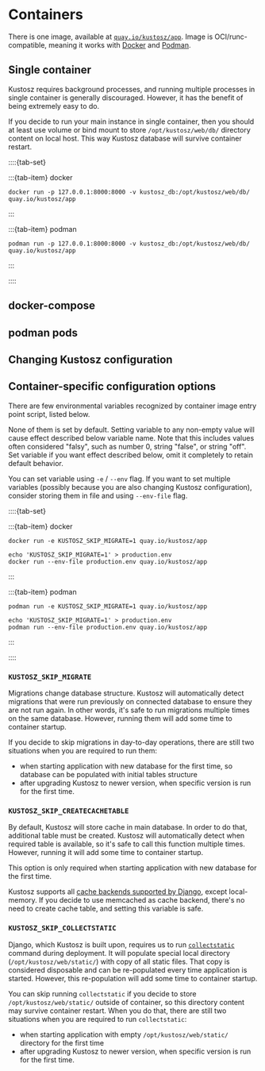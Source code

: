 # Containers

There is one image, available at [`quay.io/kustosz/app`](https://quay.io/repository/kustosz/app?tab=info). Image is OCI/runc-compatible, meaning it works with [Docker](https://www.docker.com/) and [Podman](https://podman.io/).

## Single container

Kustosz requires background processes, and running multiple processes in single container is generally discouraged. However, it has the benefit of being extremely easy to do.

If you decide to run your main instance in single container, then you should at least use volume or bind mount to store `/opt/kustosz/web/db/` directory content on local host. This way Kustosz database will survive container restart.

::::{tab-set}

:::{tab-item} docker
```
docker run -p 127.0.0.1:8000:8000 -v kustosz_db:/opt/kustosz/web/db/ quay.io/kustosz/app
```
:::

:::{tab-item} podman
```
podman run -p 127.0.0.1:8000:8000 -v kustosz_db:/opt/kustosz/web/db/ quay.io/kustosz/app
```
:::

::::

## docker-compose

## podman pods

## Changing Kustosz configuration

## Container-specific configuration options

There are few environmental variables recognized by container image entry point script, listed below.

None of them is set by default. Setting variable to any non-empty value will cause effect described below variable name. Note that this includes values often considered "falsy", such as number 0, string "false", or string "off". Set variable if you want effect described below, omit it completely to retain default behavior.

You can set variable using `-e` / `--env` flag. If you want to set multiple variables (possibly because you are also changing Kustosz configuration), consider storing them in file and using `--env-file` flag.

::::{tab-set}

:::{tab-item} docker

```
docker run -e KUSTOSZ_SKIP_MIGRATE=1 quay.io/kustosz/app
```
```
echo 'KUSTOSZ_SKIP_MIGRATE=1' > production.env
docker run --env-file production.env quay.io/kustosz/app
```
:::

:::{tab-item} podman
```
podman run -e KUSTOSZ_SKIP_MIGRATE=1 quay.io/kustosz/app
```
```
echo 'KUSTOSZ_SKIP_MIGRATE=1' > production.env
podman run --env-file production.env quay.io/kustosz/app
```
:::

::::

### `KUSTOSZ_SKIP_MIGRATE`

Migrations change database structure. Kustosz will automatically detect migrations that were run previously on connected database to ensure they are not run again. In other words, it's safe to run migrations multiple times on the same database. However, running them will add some time to container startup.

If you decide to skip migrations in day-to-day operations, there are still two situations when you are required to run them:

* when starting application with new database for the first time, so database can be populated with initial tables structure
* after upgrading Kustosz to newer version, when specific version is run for the first time.

### `KUSTOSZ_SKIP_CREATECACHETABLE`

By default, Kustosz will store cache in main database. In order to do that, additional table must be created. Kustosz will automatically detect when required table is available, so it's safe to call this function multiple times. However, running it will add some time to container startup.

This option is only required when starting application with new database for the first time.

Kustosz supports all [cache backends supported by Django](https://docs.djangoproject.com/en/dev/topics/cache/), except local-memory. If you decide to use memcached as cache backend, there's no need to create cache table, and setting this variable is safe.

### `KUSTOSZ_SKIP_COLLECTSTATIC`

Django, which Kustosz is built upon, requires us to run [`collectstatic`](https://docs.djangoproject.com/en/dev/ref/contrib/staticfiles/#collectstatic) command during deployment. It will populate special local directory (`/opt/kustosz/web/static/`) with copy of all static files. That copy is considered disposable and can be re-populated every time application is started. However, this re-population will add some time to container startup.

You can skip running `collectstatic` if you decide to store `/opt/kustosz/web/static/` outside of container, so this directory content may survive container restart. When you do that, there are still two situations when you are required to run `collectstatic`:

* when starting application with empty `/opt/kustosz/web/static/` directory for the first time
* after upgrading Kustosz to newer version, when specific version is run for the first time.

